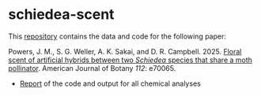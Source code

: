# schiedea-scent

This [repository](https://github.com/jmpowers/schiedea-scent/) contains the data and code for the following paper:

Powers, J. M., S. G. Weller, A. K. Sakai, and D. R. Campbell. 2025. [Floral scent of artificial hybrids between two *Schiedea* species that share a moth pollinator](https://doi.org/10.1002/ajb2.70065). American Journal of Botany *112*: e70065. 

* [Report](https://jmpowers.github.io/schiedea-scent/hybrids_cut.html) of the code and output for all chemical analyses
